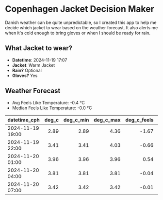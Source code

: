 
# Copenhagen Jacket Decision Maker

Danish weather can be quite unpredictable, so I created this app to help me decide which jacket to wear based on the weather forecast. 
It also alerts me when it's cold enough to bring gloves or when I should be ready for rain.

## What Jacket to wear?

- **Datetime**: 2024-11-19 17:07
- **Jacket**: Warm Jacket
- **Rain?** Optional
- **Gloves?** Yes

## Weather Forecast
- Avg Feels Like Temperature: -0.4 °C
- Median Feels Like Temperature: -0.0 °C

| datetime_cph     |   deg_c |   deg_c_min |   deg_c_max |   deg_c_feels | weather   | wind   | rain   |
|:-----------------|--------:|------------:|------------:|--------------:|:----------|:-------|:-------|
| 2024-11-19 19:00 |    2.89 |        2.89 |        4.36 |         -1.67 | Snow      | Medium | None   |
| 2024-11-19 22:00 |    3.41 |        3.41 |        4.03 |         -0.66 | Snow      | Medium | None   |
| 2024-11-20 01:00 |    3.96 |        3.96 |        3.96 |          0.54 | Rain      | Low    | Low    |
| 2024-11-20 04:00 |    3.81 |        3.81 |        3.81 |         -0.04 | Clouds    | Low    | None   |
| 2024-11-20 07:00 |    3.42 |        3.42 |        3.42 |         -0.01 | Clouds    | Low    | None   |
        